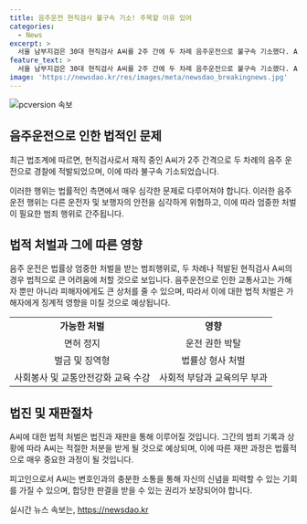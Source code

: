 ```yaml
---
title: 음주운전 현직검사 불구속 기소! 주목할 이유 있어
categories:
  - News
excerpt: >
  서울 남부지검은 30대 현직검사 A씨를 2주 간에 두 차례 음주운전으로 불구속 기소했다. A씨는 서울 영등포구에서 음주운전으로 적발된 후 채혈 요구를 거부하고, 2주 뒤 양천구에서 또 다시 음주운전으로 사고를 냈다. 대검찰청은 A씨의 감찰 착수 후 법무부에 직무 정지를 요청했으며, 경찰은 A씨를 불구속 송치한 뒤 해당 사건을 병합해 수사했다. A씨의 혈중알코올농도는 면허정지 수준이었다.
feature_text: >
  서울 남부지검은 30대 현직검사 A씨를 2주 간에 두 차례 음주운전으로 불구속 기소했다. A씨는 서울 영등포구에서 음주운전으로 적발된 후 채혈 요구를 거부하고, 2주 뒤 양천구에서 또 다시 음주운전으로 사고를 냈다. 대검찰청은 A씨의 감찰 착수 후 법무부에 직무 정지를 요청했으며, 경찰은 A씨를 불구속 송치한 뒤 해당 사건을 병합해 수사했다. A씨의 혈중알코올농도는 면허정지 수준이었다.
image: 'https://newsdao.kr/res/images/meta/newsdao_breakingnews.jpg'
---
```


<p><img src="https://newsdao.kr/res/images/meta/newsdao_breakingnews.jpg" alt="pcversion 속보" /></p>

<h2 data-ke-size="size26">음주운전으로 인한 법적인 문제</h2>

<p data-ke-size="size16">최근 법조계에 따르면, 현직검사로서 재직 중인 A씨가 2주 간격으로 두 차례의 음주 운전으로 경찰에 적발되었으며, 이에 따라 불구속 기소되었습니다.</p>

<p data-ke-size="size16">이러한 행위는 법률적인 측면에서 매우 심각한 문제로 다루어져야 합니다. 이러한 음주운전 행위는 다른 운전자 및 보행자의 안전을 심각하게 위협하고, 이에 따라 엄중한 처벌이 필요한 범죄 행위로 간주됩니다.</p>

<h2 data-ke-size="size26">법적 처벌과 그에 따른 영향</h2>

<p data-ke-size="size16">음주 운전은 법률상 엄중한 처벌을 받는 범죄행위로, 두 차례나 적발된 현직검사 A씨의 경우 법적으로 큰 어려움에 처할 것으로 보입니다. 음주운전으로 인한 교통사고는 가해자 뿐만 아니라 피해자에게도 큰 상처를 줄 수 있으며, 따라서 이에 대한 법적 처벌은 가해자에게 징계적 영향을 미칠 것으로 예상됩니다.</p>

<table>
  <tr>
    <td style="text-align: center; height: 17px;"><b>가능한 처벌</b></td>
    <td style="text-align: center; height: 17px;"><b>영향</b></td>
  </tr>
  <tr>
    <td style="text-align: center; height: 17px;">면허 정지</td>
    <td style="text-align: center; height: 17px;">운전 권한 박탈</td>
  </tr>
  <tr>
    <td style="text-align: center; height: 17px;">벌금 및 징역형</td>
    <td style="text-align: center; height: 17px;">법률상 형사 처벌</td>
  </tr>
  <tr>
    <td style="text-align: center; height: 17px;">사회봉사 및 교통안전강화 교육 수강</td>
    <td style="text-align: center; height: 17px;">사회적 부담과 교육의무 부과</td>
  </tr>
</table>

<h2 data-ke-size="size26">법진 및 재판절차</h2>

<p data-ke-size="size16">A씨에 대한 법적 처벌은 법진과 재판을 통해 이루어질 것입니다. 그간의 범죄 기록과 상황에 따라 A씨는 적절한 처분을 받게 될 것으로 예상되며, 이에 따른 재판 과정은 법률적으로 매우 중요한 과정이 될 것입니다.</p>

<p data-ke-size="size16">피고인으로서 A씨는 변호인과의 충분한 소통을 통해 자신의 신념을 피력할 수 있는 기회를 가질 수 있으며, 합당한 판결을 받을 수 있는 권리가 보장되어야 합니다.</p>
실시간 뉴스 속보는, <a href="https://newsdao.kr" rel="dofollow">https://newsdao.kr</a>


